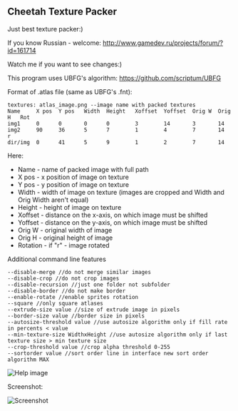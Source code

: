 Cheetah Texture Packer
------------------------------

Just best texture packer:)

If you know Russian - welcome: http://www.gamedev.ru/projects/forum/?id=161714

Watch me if you want to see changes:)

This program uses UBFG's algorithm: https://github.com/scriptum/UBFG

Format of .atlas file (same as UBFG's .fnt):

	textures: atlas_image.png --image name with packed textures
	Name     X pos  Y pos   Width  Height   Xoffset  Yoffset  Orig W  Orig H   Rot
	img1     0      0       0      0        3        14       3       14
	img2     90     36      5      7        1        4        7       14       r
	dir/img  0      41      5      9        1        2        7       14


Here:

* Name - name of packed image with full path
* X pos - x position of image on texture
* Y pos - y position of image on texture
* Width - width of image on texture (images are cropped and Width and Orig Width aren't equal)
* Height - height of image on texture
* Xoffset - distance on the x-axis, on which image must be shifted
* Yoffset - distance on the y-axis, on which image must be shifted
* Orig W - original width of image
* Orig H - original height of image
* Rotation - if "r" - image rotated

Additional command line features

```
--disable-merge //do not merge similar images
--disable-crop //do not crop images
--disable-recursion //just one folder not subfolder
--disable-border //do not make border
--enable-rotate //enable sprites rotation
--square //only square atlases
--extrude-size value //size of extrude image in pixels
--border-size value //border size in pixels
--autosize-threshold value //use autosize algorithm only if fill rate in percents < value
--min-texture-size WidthxHeight //use autosize algorithm only if last texture size > min texture size
--crop-threshold value //crop alpha threshold 0-255
--sortorder value //sort order line in interface new sort order algorithm MAX
```

![Help image](https://github.com/scriptum/UBFG/raw/master/readme.png)

Screenshot:

![Screenshot](https://github.com/scriptum/Cheetah-Texture-Packer/raw/master/screen.png)
